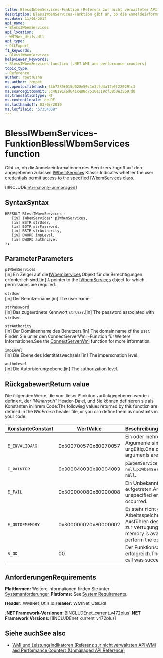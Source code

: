 ```yaml
---
title: BlessIWbemServices-Funktion (Referenz zur nicht verwalteten API)
description: BlessIWbemServices-Funktion gibt an, ob die Anmeldeinformationen des Benutzers Zugriff auf eine Klasse IWbemServices zulassen.
ms.date: 11/06/2017
api_name:
- BlessIWbemServices
api_location:
- WMINet_Utils.dll
api_type:
- DLLExport
f1_keywords:
- BlessIWbemServices
helpviewer_keywords:
- BlessIWbemServices function [.NET WMI and performance counters]
topic_type:
- Reference
author: rpetrusha
ms.author: ronpet
ms.openlocfilehash: 23b72856015d028e50c1e3bfd4a12e0f220291c3
ms.sourcegitcommit: 0c48191d6d641ce88d7510e319cf38c0e35697d0
ms.translationtype: MT
ms.contentlocale: de-DE
ms.lasthandoff: 03/05/2019
ms.locfileid: "57354608"
---
```

# <a name="blessiwbemservices-function"></a><span data-ttu-id="f3ec8-103">BlessIWbemServices-Funktion</span><span class="sxs-lookup"><span data-stu-id="f3ec8-103">BlessIWbemServices function</span></span>
<span data-ttu-id="f3ec8-104">Gibt an, ob die Anmeldeinformationen des Benutzers Zugriff auf den angegebenen zulassen [IWbemServices](/windows/desktop/api/wbemcli/nn-wbemcli-iwbemservices) Klasse.</span><span class="sxs-lookup"><span data-stu-id="f3ec8-104">Indicates whether the user credentials permit access to the specified [IWbemServices](/windows/desktop/api/wbemcli/nn-wbemcli-iwbemservices) class.</span></span>   
  
[!INCLUDE[internalonly-unmanaged](../../../../includes/internalonly-unmanaged.md)]
  
## <a name="syntax"></a><span data-ttu-id="f3ec8-105">Syntax</span><span class="sxs-lookup"><span data-stu-id="f3ec8-105">Syntax</span></span>  
  
```  
HRESULT BlessIWbemServices (
   [in] IWbemServices* pIWbemServices,
   [in] BSTR strUser, 
   [in] BSTR strPassword, 
   [in] BSTR strAuthority, 
   [in] DWORD impLevel, 
   [in] DWORD authnLevel
);
```  

## <a name="parameters"></a><span data-ttu-id="f3ec8-106">Parameter</span><span class="sxs-lookup"><span data-stu-id="f3ec8-106">Parameters</span></span>

`pIWbemServices`\
<span data-ttu-id="f3ec8-107">[in] Ein Zeiger auf die [IWbemServices](/windows/desktop/api/wbemcli/nn-wbemcli-iwbemservices) Objekt für die Berechtigungen erforderlich sind.</span><span class="sxs-lookup"><span data-stu-id="f3ec8-107">[in] A pointer to the [IWbemServices](/windows/desktop/api/wbemcli/nn-wbemcli-iwbemservices) object for which permissions are required.</span></span>

`strUser`\
<span data-ttu-id="f3ec8-108">[in] Der Benutzername.</span><span class="sxs-lookup"><span data-stu-id="f3ec8-108">[in] The user name.</span></span>

`strPassword`\
<span data-ttu-id="f3ec8-109">[in] Das zugeordnete Kennwort `strUser`.</span><span class="sxs-lookup"><span data-stu-id="f3ec8-109">[in] The password associated with `strUser`.</span></span>

`strAuthority`\
<span data-ttu-id="f3ec8-110">[in] Der Domänenname des Benutzers.</span><span class="sxs-lookup"><span data-stu-id="f3ec8-110">[in] The domain name of the user.</span></span> <span data-ttu-id="f3ec8-111">Finden Sie unter den [ConnectServerWmi](connectserverwmi.md) -Funktion für Weitere Informationen.</span><span class="sxs-lookup"><span data-stu-id="f3ec8-111">See the [ConnectServerWmi](connectserverwmi.md) function for more information.</span></span>

`impLevel`\
<span data-ttu-id="f3ec8-112">[in] Die Ebene des Identitätswechsels.</span><span class="sxs-lookup"><span data-stu-id="f3ec8-112">[in] The impersonation level.</span></span>

`authnLevel`\
<span data-ttu-id="f3ec8-113">[in] Die Autorisierungsebene.</span><span class="sxs-lookup"><span data-stu-id="f3ec8-113">[in] The authorization level.</span></span>

## <a name="return-value"></a><span data-ttu-id="f3ec8-114">Rückgabewert</span><span class="sxs-lookup"><span data-stu-id="f3ec8-114">Return value</span></span>

<span data-ttu-id="f3ec8-115">Die folgenden Werte, die von dieser Funktion zurückgegebenen werden definiert, der *"Winerror.h"* Header-Datei, und Sie können definieren sie als Konstanten in Ihrem Code:</span><span class="sxs-lookup"><span data-stu-id="f3ec8-115">The following values returned by this function are defined in the *WinError.h* header file, or you can define them as constants in your code:</span></span>

|<span data-ttu-id="f3ec8-116">Konstante</span><span class="sxs-lookup"><span data-stu-id="f3ec8-116">Constant</span></span>  |<span data-ttu-id="f3ec8-117">Wert</span><span class="sxs-lookup"><span data-stu-id="f3ec8-117">Value</span></span>  |<span data-ttu-id="f3ec8-118">Beschreibung</span><span class="sxs-lookup"><span data-stu-id="f3ec8-118">Description</span></span>  |
|---------|---------|---------|
| `E_INVALIDARG` | <span data-ttu-id="f3ec8-119">0x80070057</span><span class="sxs-lookup"><span data-stu-id="f3ec8-119">0x80070057</span></span> | <span data-ttu-id="f3ec8-120">Ein oder mehrere Argumente sind ungültig.</span><span class="sxs-lookup"><span data-stu-id="f3ec8-120">One or more arguments are invalid.</span></span> |
| `E_POINTER` | <span data-ttu-id="f3ec8-121">0x80004003</span><span class="sxs-lookup"><span data-stu-id="f3ec8-121">0x80004003</span></span> | <span data-ttu-id="f3ec8-122">`pIWbemServices` ist `null`.</span><span class="sxs-lookup"><span data-stu-id="f3ec8-122">`pIWbemServices` is `null`.</span></span> | 
| `E_FAIL` | <span data-ttu-id="f3ec8-123">0x80000008</span><span class="sxs-lookup"><span data-stu-id="f3ec8-123">0x80000008</span></span> | <span data-ttu-id="f3ec8-124">Ein Unbekannter Fehler aufgetreten.</span><span class="sxs-lookup"><span data-stu-id="f3ec8-124">An unspecified error has occurred.</span></span> |
| `E_OUTOFMEMORY` | <span data-ttu-id="f3ec8-125">0x80000002</span><span class="sxs-lookup"><span data-stu-id="f3ec8-125">0x80000002</span></span> | <span data-ttu-id="f3ec8-126">Es steht nicht genügend Arbeitsspeicher zum Ausführen des Vorgangs zur Verfügung.</span><span class="sxs-lookup"><span data-stu-id="f3ec8-126">Insufficient memory is available to perform the operation.</span></span> | 
| `S_OK` | <span data-ttu-id="f3ec8-127">0</span><span class="sxs-lookup"><span data-stu-id="f3ec8-127">0</span></span> | <span data-ttu-id="f3ec8-128">Der Funktionsaufruf war erfolgreich.</span><span class="sxs-lookup"><span data-stu-id="f3ec8-128">The function call was successful.</span></span> | 

## <a name="requirements"></a><span data-ttu-id="f3ec8-129">Anforderungen</span><span class="sxs-lookup"><span data-stu-id="f3ec8-129">Requirements</span></span>  

 <span data-ttu-id="f3ec8-130">**Plattformen:** Weitere Informationen finden Sie unter [Systemanforderungen](../../../../docs/framework/get-started/system-requirements.md).</span><span class="sxs-lookup"><span data-stu-id="f3ec8-130">**Platforms:** See [System Requirements](../../../../docs/framework/get-started/system-requirements.md).</span></span>  
  
 <span data-ttu-id="f3ec8-131">**Header:** WMINet_Utils.idl</span><span class="sxs-lookup"><span data-stu-id="f3ec8-131">**Header:** WMINet_Utils.idl</span></span>  
  
 <span data-ttu-id="f3ec8-132">**.NET Framework-Versionen:** [!INCLUDE[net_current_v472plus](../../../../includes/net-current-v472plus.md)]</span><span class="sxs-lookup"><span data-stu-id="f3ec8-132">**.NET Framework Versions:** [!INCLUDE[net_current_v472plus](../../../../includes/net-current-v472plus.md)]</span></span>  
  
## <a name="see-also"></a><span data-ttu-id="f3ec8-133">Siehe auch</span><span class="sxs-lookup"><span data-stu-id="f3ec8-133">See also</span></span>

- [<span data-ttu-id="f3ec8-134">WMI und Leistungsindikatoren (Referenz zur nicht verwalteten API)</span><span class="sxs-lookup"><span data-stu-id="f3ec8-134">WMI and Performance Counters (Unmanaged API Reference)</span></span>](index.md)